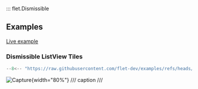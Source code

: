 ::: flet.Dismissible

## Examples

[Live example](https://flet-controls-gallery.fly.dev/layout/dismissible)

### Dismissible ListView Tiles

```python
--8<-- "https://raw.githubusercontent.com/flet-dev/examples/refs/heads/v1-docs/python/controls/"
```

![Capture](){width="80%"}
/// caption
///
